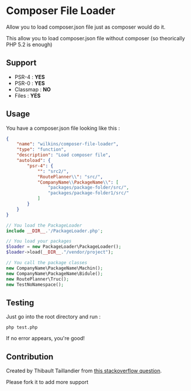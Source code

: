 Composer File Loader
====================

Allow you to load composer.json file just as composer would do it.

This allow you to load composer.json file without composer (so theorically PHP 5.2 is enough)


Support 
-------

* PSR-4 : **YES**
* PSR-0 : **YES**
* Classmap : **NO**
* Files : **YES**


Usage
-----

You have a composer.json file looking like this :

```json
{
    "name": "wilkins/composer-file-loader",
    "type": "function",
    "description": "Load composer file",
    "autoload": {
        "psr-4": {
            "": "src2/",
            "RoutePlanner\\": "src/",
            "CompanyName\\PackageName\\": [
                "packages/package-folder/src/",
                "packages/package-folder1/src/"
            ]
        }
    }
}
```


```php
// You load the PackageLoader
include __DIR__.'/PackageLoader.php';

// You load your packages
$loader = new PackageLoader\PackageLoader();
$loader->load(__DIR__."/vendor/project");

// You call the package classes
new CompanyName\PackageName\Machin();
new CompanyName\PackageName\Bidule();
new RoutePlanner\Truc();
new TestNoNamespace();
```


Testing
-------

Just go into the root directory and run :

```
php test.php
```

If no error appears, you're good! 


Contribution
------------

Created by Thibault Taillandier from [this stackoverflow question](https://stackoverflow.com/questions/39571391/psr4-auto-load-without-composer/39774973#39774973).

Please fork it to add more support



